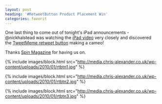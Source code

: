 ```yaml
---
layout: post
heading: '#RetweetButton Product Placement Win'
categories: favorit
---
```


One last thing to come out of tonight's iPad announcements - @nickhalstead was watching the [iPad video](http://www.apple.com/ipad/) very closely and discovered the [TweetMeme retweet button](http://tweetmeme.com/about/retweet_button) making a cameo!

Thanks [Spin Magazine](http://www.spin.com/articles/phoenix-rise-shine) for having us on.

{% include images/block.html src="http://media.chris-alexander.co.uk/wp-content/uploads/2010/01/rtbtn1.jpg" %}

{% include images/block.html src="http://media.chris-alexander.co.uk/wp-content/uploads/2010/01/rtbtn2.jpg" %}

{% include images/block.html src="http://media.chris-alexander.co.uk/wp-content/uploads/2010/01/rtbtn3.jpg" %}